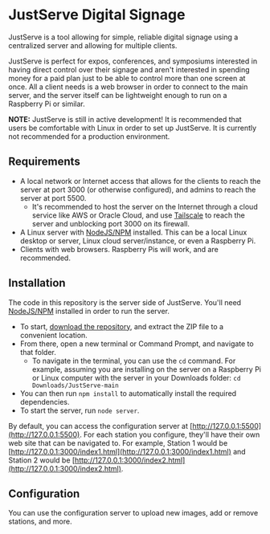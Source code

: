 # JustServe Digital Signage

JustServe is a tool allowing for simple, reliable digital signage using a centralized server and allowing for multiple clients.

JustServe is perfect for expos, conferences, and symposiums interested in having direct control over their signage and aren't interested in spending money for a paid plan just to be able to control more than one screen at once. All a client needs is a web browser in order to connect to the main server, and the server itself can be lightweight enough to run on a Raspberry Pi or similar.

**NOTE:** JustServe is still in active development! It is recommended that users be comfortable with Linux in order to set up JustServe. It is currently not recommended for a production environment. 

## Requirements
- A local network or Internet access that allows for the clients to reach the server at port 3000 (or otherwise configured), and admins to reach the server at port 5500.
  - It's recommended to host the server on the Internet through a cloud service like AWS or Oracle Cloud, and use [Tailscale](https://tailscale.com) to reach the server and unblocking port 3000 on its firewall.
- A Linux server with [NodeJS/NPM](https://nodejs.org) installed. This can be a local Linux desktop or server, Linux cloud server/instance, or even a Raspberry Pi.
- Clients with web browsers. Raspberry Pis will work, and are recommended.

## Installation
The code in this repository is the server side of JustServe. You'll need [NodeJS/NPM](https://nodejs.org) installed in order to run the server.
- To start, [download the repository](https://github.com/cassiancc/JustServe/archive/refs/heads/main.zip), and extract the ZIP file to a convenient location.
- From there, open a new terminal or Command Prompt, and navigate to that folder.
  - To navigate in the terminal, you can use the `cd` command. For example, assuming you are installing on the server on a Raspberry Pi or Linux computer with the server in your Downloads folder: `cd Downloads/JustServe-main`
- You can then run `npm install` to automatically install the required dependencies.
- To start the server, run `node server`.

By default, you can access the configuration server at [http://127.0.0.1:5500](http://127.0.0.1:5500). For each station you configure, they'll have their own web site that can be navigated to. 
For example, Station 1 would be [http://127.0.0.1:3000/index1.html](http://127.0.0.1:3000/index1.html) and Station 2 would be [http://127.0.0.1:3000/index2.html](http://127.0.0.1:3000/index2.html).

## Configuration
You can use the configuration server to upload new images, add or remove stations, and more. 
